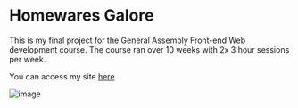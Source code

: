 # Homewares Galore

This is my final project for the General Assembly Front-end Web development course.
The course ran over 10 weeks with 2x 3 hour sessions per week.

You can access my site [here](https://ewilkie.github.io/GA-Final-Project/)

![image](https://user-images.githubusercontent.com/10229392/216500736-25e020c7-34d3-4ed8-aaab-cd2e26ba29e6.png)



